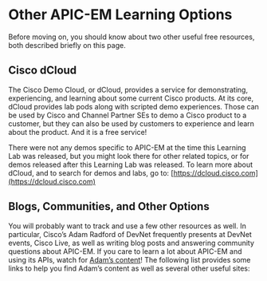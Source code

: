 
# Other APIC-EM Learning Options
Before moving on, you should know about two other useful free resources, both described briefly on this page.

## Cisco dCloud
The Cisco Demo Cloud, or dCloud, provides a service for demonstrating, experiencing, and learning about some current Cisco products. At its core, dCloud provides lab pods along with scripted demo experiences. Those can be used by Cisco and Channel Partner SEs to demo a Cisco product to a customer, but they can also be used by customers to experience and learn about the product. And it is a free service!

There were not any demos specific to APIC-EM at the time this Learning Lab was released, but you might look there for other related topics, or for demos released after this Learning Lab was released. To learn more about dCloud, and to search for demos and labs, go to:
[https://dcloud.cisco.com](https://dcloud.cisco.com)

## Blogs, Communities, and Other Options
You will probably want to track and use a few other resources as well. In particular, Cisco’s Adam Radford of DevNet frequently presents at DevNet events, Cisco Live, as well as writing blog posts and answering community questions about APIC-EM. If you care to learn a lot about APIC-EM and using its APIs, watch for [Adam’s content](https://communities.cisco.com/people/aradford/content)!  The following list provides some links to help you find Adam’s content as well as several other useful sites:




